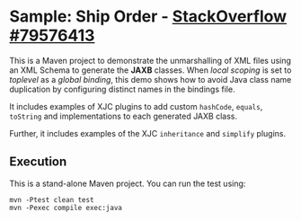 # Sample: Ship Order - [StackOverflow #79576413](https://stackoverflow.com/questions/79576413/)

This is a Maven project to demonstrate the unmarshalling of XML files using an XML Schema to generate the **JAXB** classes. When _local scoping_ is set to _toplevel_ as a _global binding_, this demo shows how to avoid Java class name duplication by configuring distinct names in the bindings file.

It includes examples of XJC plugins to add custom `hashCode`, `equals`, `toString` and implementations to each generated JAXB class.

Further, it includes examples of the XJC `inheritance` and `simplify` plugins.

## Execution

This is a stand-alone Maven project. You can run the test using:

~~~
mvn -Ptest clean test
mvn -Pexec compile exec:java
~~~
